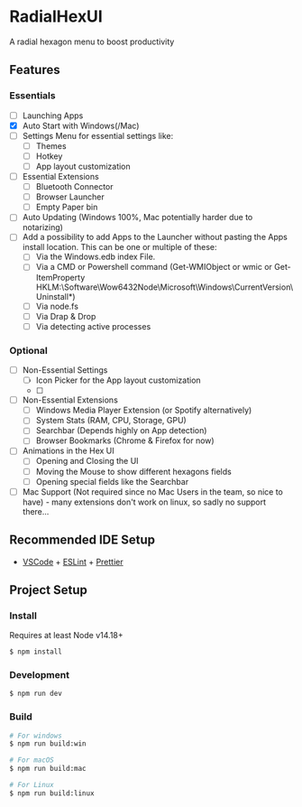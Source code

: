 # RadialHexUI

A radial hexagon menu to boost productivity

## Features

### Essentials

- [ ] Launching Apps
- [x] Auto Start with Windows(/Mac)
- [ ] Settings Menu for essential settings like:
  - [ ] Themes
  - [ ] Hotkey
  - [ ] App layout customization
- [ ] Essential Extensions
  - [ ] Bluetooth Connector
  - [ ] Browser Launcher
  - [ ] Empty Paper bin
- [ ] Auto Updating (Windows 100%, Mac potentially harder due to notarizing)
- [ ] Add a possibility to add Apps to the Launcher without pasting the Apps install location. This can be one or multiple of these:
  - [ ] Via the Windows.edb index File.
  - [ ] Via a CMD or Powershell command (Get-WMIObject or wmic or Get-ItemProperty HKLM:\Software\Wow6432Node\Microsoft\Windows\CurrentVersion\Uninstall\*)
  - [ ] Via node.fs
  - [ ] Via Drap & Drop
  - [ ] Via detecting active processes

### Optional

- [ ] Non-Essential Settings
  - [ ] Icon Picker for the App layout customization
  - [ ]
- [ ] Non-Essential Extensions
  - [ ] Windows Media Player Extension (or Spotify alternatively)
  - [ ] System Stats (RAM, CPU, Storage, GPU)
  - [ ] Searchbar (Depends highly on App detection)
  - [ ] Browser Bookmarks (Chrome & Firefox for now)
- [ ] Animations in the Hex UI
  - [ ] Opening and Closing the UI
  - [ ] Moving the Mouse to show different hexagons fields
  - [ ] Opening special fields like the Searchbar
- [ ] Mac Support (Not required since no Mac Users in the team, so nice to have) - many extensions don't work on linux, so sadly no support there...

## Recommended IDE Setup

- [VSCode](https://code.visualstudio.com/) + [ESLint](https://marketplace.visualstudio.com/items?itemName=dbaeumer.vscode-eslint) + [Prettier](https://marketplace.visualstudio.com/items?itemName=esbenp.prettier-vscode)

## Project Setup

### Install

Requires at least Node v14.18+

```bash
$ npm install
```

### Development

```bash
$ npm run dev
```

### Build

```bash
# For windows
$ npm run build:win

# For macOS
$ npm run build:mac

# For Linux
$ npm run build:linux
```
